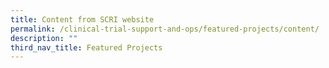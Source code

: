 ```yaml
---
title: Content from SCRI website
permalink: /clinical-trial-support-and-ops/featured-projects/content/
description: ""
third_nav_title: Featured Projects
---
```

